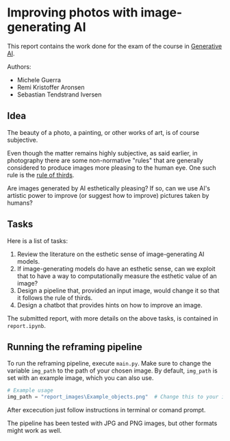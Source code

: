 # Improving photos with image-generating AI

This report contains the work done for the exam of the course in [Generative AI](https://uit.no/utdanning/emner/emne/805896/fys-3810).

Authors:
- Michele Guerra
- Remi Kristoffer Aronsen
- Sebastian Tendstrand Iversen

## Idea

The beauty of a photo, a painting, or other works of art, is of course subjective.

Even though the matter remains highly subjective, as said earlier, in photography there are some non-normative "rules" that are generally considered to produce images more pleasing to the human eye. One such rule is the [rule of thirds](https://en.wikipedia.org/wiki/Rule_of_thirds).

Are images generated by AI esthetically pleasing?
If so, can we use AI's artistic power to improve (or suggest how to improve) pictures taken by humans?

## Tasks

Here is a list of tasks:
1. Review the literature on the esthetic sense of image-generating AI models.
2. If image-generating models do have an esthetic sense, can we exploit that to have a way to computationally measure the esthetic value of an image?
3. Design a pipeline that, provided an input image, would change it so that it follows the rule of thirds.
4. Design a chatbot that provides hints on how to improve an image.

The submitted report, with more details on the above tasks, is contained in `report.ipynb`.

## Running the reframing pipeline

To run the reframing pipeline, execute `main.py`. Make sure to change the variable `img_path` to the path of your chosen image. By default, `img_path` is set with an example image, which you can also use.

```python
# Example usage
img_path = "report_images\Example_objects.png"  # Change this to your image path

```
After excecution just follow instructions in terminal or comand prompt. 

The pipeline has been tested with JPG and PNG images, but other formats might work as well.

